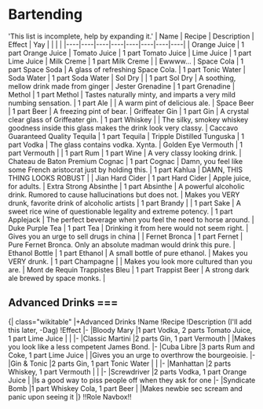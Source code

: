 # Bartending
'This list is incomplete, help by expanding it.'
| Name | Recipe | Description | Effect | Yay |  |  |  |
 |----|----|----|----|----|----|----|----|
| Orange Juice | 1 part Orange Juice | Tomato Juice | 1 part Tomato Juice | Lime Juice | 1 part Lime Juice | Milk Creme | 1 part Milk Creme |
| Ewwww... | Space Cola | 1 part Space Soda | A glass of refreshing Space Cola. | 1 part Tonic Water | Soda Water | 1 part Soda Water | Sol Dry |
| 1 part Sol Dry | A soothing, mellow drink made from ginger | Jester Grenadine | 1 part Grenadine | Methol | 1 part Methol | Tastes naturally minty, and imparts a very mild numbing sensation. | 1 part Ale |
| A warm pint of delicious ale. | Space Beer | 1 part Beer | A freezing pint of bear. | Griffeater Gin | 1 part Gin | A crystal clear glass of Griffeater gin. | 1 part Whiskey |
| The silky, smokey whiskey goodness inside this glass makes the drink look very classy. | Caccavo Guaranteed Quality Tequila | 1 part Tequila | Tripple Distilled Tunguska | 1 part Vodka | The glass contains vodka. Xynta. | Golden Eye Vermouth | 1 part Vermouth |
| 1 part Rum | 1 part Wine | A very classy looking drink. | Chateau de Baton Premium Cognac | 1 part Cognac | Damn, you feel like some French aristocrat just by holding this. | 1 part Kahlua | DAMN, THIS THING LOOKS ROBUST |
| Jian Hard Cider | 1 part Hard Cider | Apple juice, for adults. | Extra Strong Absinthe | 1 part Absinthe | A powerful alcoholic drink. Rumored to cause hallucinations but does not. | Makes you VERY drunk, favorite drink of alcoholic artists | 1 part Brandy |
| 1 part Sake | A sweet rice wine of questionable legality and extreme potency. | 1 part Applejack | The perfect beverage when you feel the need to horse around. | Duke Purple Tea | 1 part Tea | Drinking it from here would not seem right. | Gives you an urge to sell drugs in china |
| Fernet Bronca | 1 part Fernet | Pure Fernet Bronca. Only an absolute madman would drink this pure. | Ethanol Bottle | 1 part Ethanol | A small bottle of pure ethanol. | Makes you VERY drunk. | 1 part Champagne |
| Makes you look more cultured than you are. | Mont de Requin Trappistes Bleu | 1 part Trappist Beer | A strong dark ale brewed by space monks. |

##  Advanced Drinks ===

{| class="wikitable"
|+Advanced Drinks
!Name 
!Recipe 
!Description (I'll add this later, -Dag)
!Effect 
|-
|Bloody Mary
|1 part Vodka, 2 parts Tomato Juice, 1 part Lime Juice
|
|
|-
|Classic Martini
|2 parts Gin, 1 part Vermouth
|
|Makes you look like a less competent James Bond.
|-
|Cuba Libre
|3 parts Rum and Coke, 1 part Lime Juice
|
|Gives you an urge to overthrow the bourgeoisie.
|-
|Gin & Tonic
|2 parts Gin, 1 part Tonic Water
|
|
|-
|Manhattan
|2 parts Whiskey, 1 part Vermouth
|
|
|-
|Screwdriver
|2 parts Vodka, 1 part Orange Juice
|
|Is a good way to piss people off when they ask for one
|-
|Syndicate Bomb
|1 part Whiskey Cola, 1 part Beer
|
|Makes newbie sec scream and panic upon seeing it
|}
!!Role Navbox!!
